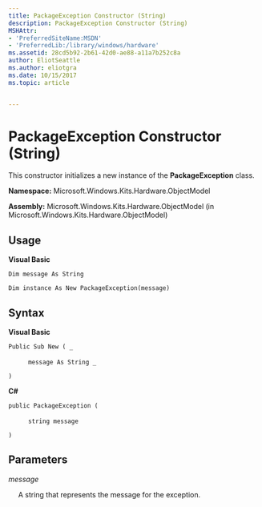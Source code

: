 ```yaml
---
title: PackageException Constructor (String)
description: PackageException Constructor (String)
MSHAttr:
- 'PreferredSiteName:MSDN'
- 'PreferredLib:/library/windows/hardware'
ms.assetid: 28cd5b92-2b61-42d0-ae88-a11a7b252c8a
author: EliotSeattle
ms.author: eliotgra
ms.date: 10/15/2017
ms.topic: article


---
```


# PackageException Constructor (String)


This constructor initializes a new instance of the **PackageException** class.

**Namespace:** Microsoft.Windows.Kits.Hardware.ObjectModel

**Assembly:** Microsoft.Windows.Kits.Hardware.ObjectModel (in Microsoft.Windows.Kits.Hardware.ObjectModel)

## <span id="Usage"></span><span id="usage"></span><span id="USAGE"></span>Usage


**Visual Basic**

`Dim message As String`

`Dim instance As New PackageException(message)`

## <span id="Syntax"></span><span id="syntax"></span><span id="SYNTAX"></span>Syntax


**Visual Basic**

`Public Sub New ( _`

          `message As String _`

`)`

**C#**

`public PackageException (`

          `string message`

`)`

## <span id="Parameters"></span><span id="parameters"></span><span id="PARAMETERS"></span>Parameters


*message*

     A string that represents the message for the exception.

 

 






